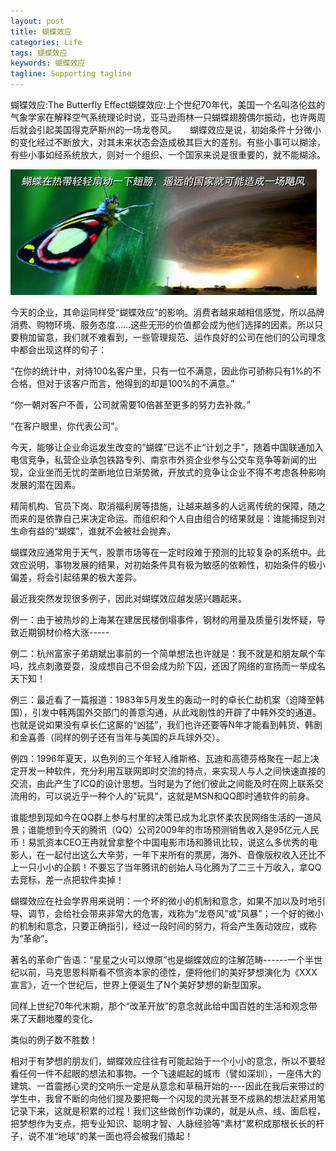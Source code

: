 ```yaml
---
layout: post
title: 蝴蝶效应
categories: Life
tags: 蝴蝶效应 
keywords: 蝴蝶效应
tagline: Supporting tagline
---
```

蝴蝶效应:The Butterfly Effect蝴蝶效应:上个世纪70年代，美国一个名叫洛伦兹的气象学家在解释空气系统理论时说，亚马逊雨林一只蝴蝶翅膀偶尔振动，也许两周后就会引起美国得克萨斯州的一场龙卷风。　　蝴蝶效应是说，初始条件十分微小的变化经过不断放大，对其未来状态会造成极其巨大的差别。有些小事可以糊涂，有些小事如经系统放大，则对一个组织、一个国家来说是很重要的，就不能糊涂。

<img src="/assets/pictures/Life/2015_5_9_Boxcn_hudiexiaoying.jpg">

今天的企业，其命运同样受“蝴蝶效应”的影响。消费者越来越相信感觉，所以品牌消费、购物环境、服务态度……这些无形的价值都会成为他们选择的因素。所以只要稍加留意，我们就不难看到，一些管理规范、运作良好的公司在他们的公司理念中都会出现这样的句子：

“在你的统计中，对待100名客户里，只有一位不满意，因此你可骄称只有1%的不合格，但对于该客户而言，他得到的却是100%的不满意。”

“你一朝对客户不善，公司就需要10倍甚至更多的努力去补救。”

“在客户眼里，你代表公司”。

今天，能够让企业命运发生改变的“蝴蝶”已远不止“计划之手”，随着中国联通加入电信竞争，私营企业承包铁路专列、南京市外资企业参与公交车竞争等新闻的出现，企业坐而无忧的垄断地位日渐势微，开放式的竞争让企业不得不考虑各种影响发展的潜在因素。

精简机构、官员下岗、取消福利房等措施，让越来越多的人远离传统的保障，随之而来的是依靠自己来决定命运。而组织和个人自由组合的结果就是：谁能捕捉到对生命有益的“蝴蝶”，谁就不会被社会抛弃。

蝴蝶效应通常用于天气，股票市场等在一定时段难于预测的比较复杂的系统中。此效应说明，事物发展的结果，对初始条件具有极为敏感的依赖性，初始条件的极小偏差，将会引起结果的极大差异。

最近我突然发现很多例子，因此对蝴蝶效应越发感兴趣起来。

例一：由于被热炒的上海某在建居民楼倒塌事件，钢材的用量及质量引发怀疑，导致近期钢材价格大涨-----

例二：杭州富家子弟胡斌出事前的一个简单想法也许就是：我不就是和朋友飙个车吗，找点刺激耍耍，没成想自己不但会成为阶下囚，还因了网络的宣扬而一举成名天下知！

例三：最近看了一篇报道：1983年5月发生的轰动一时的卓长仁劫机案（迫降至韩国），引发中韩两国外交部门的善意沟通，从此戏剧性的开辟了中韩外交的通道。也就是说如果没有卓长仁这厮的“凶猛”，我们也许还要等N年才能看到韩货、韩剧和金喜善（同样的例子还有当年与美国的乒乓球外交）。

例四：1996年夏天，以色列的三个年轻人维斯格、瓦迪和高德芬格聚在一起上决定开发一种软件，充分利用互联网即时交流的特点，来实现人与人之间快速直接的交流，由此产生了ICQ的设计思想。当时是为了他们彼此之间能及时在网上联系交流用的，可以说近乎一种个人的"玩具"，这就是MSN和QQ即时通软件的前身。

谁能想到现如今在QQ群上参与村里的决策已成为北京怀柔农民网络生活的一道风景；谁能想到今天的腾讯（QQ）公司2009年的市场预测销售收入是95亿元人民币！易凯资本CEO王冉就曾拿整个中国电影市场和腾讯比较，说这么多优秀的电影人，在一起付出这么大辛劳，一年下来所有的票房，海外、音像版权收入还比不上一只小小的企鹅！不要忘了当年腾讯的创始人马化腾为了二三十万收入，拿QQ去竞标，差一点把软件卖掉！

蝴蝶效应在社会学界用来说明：一个坏的微小的机制和意念，如果不加以及时地引导、调节，会给社会带来非常大的危害，戏称为“龙卷风”或“风暴”；一个好的微小的机制和意念，只要正确指引，经过一段时间的努力，将会产生轰动效应，或称为“革命”。

著名的革命广告语：“星星之火可以燎原”也是蝴蝶效应的注解范畴------一个半世纪以前，马克思恩科斯看不惯资本家的德性，便将他们的美好梦想演化为《XXX宣言》，近一个世纪后，世界上便诞生了N个美好梦想的新型国家。

同样上世纪70年代末期，那个“改革开放”的意念就此给中国百姓的生活和观念带来了天翻地覆的变化。

类似的例子数不胜数！

相对于有梦想的朋友们，蝴蝶效应往往有可能起始于一个小小的意念，所以不要轻看任何一件不起眼的想法和事物。一个飞速崛起的城市（譬如深圳），一座伟大的建筑、一首震撼心灵的交响乐一定是从意念和草稿开始的----因此在我后来带过的学生中，我曾不断的向他们提及要把每一个闪现的灵光甚至不成熟的想法赶紧用笔记录下来，这就是积累的过程！我们这些做创作功课的，就是从点、线、面启程，把梦想作为支点，把专业知识、聪明才智、人脉经验等“素材”累积成那根长长的杆子，说不准“地球”的某一面也将会被我们撬起！